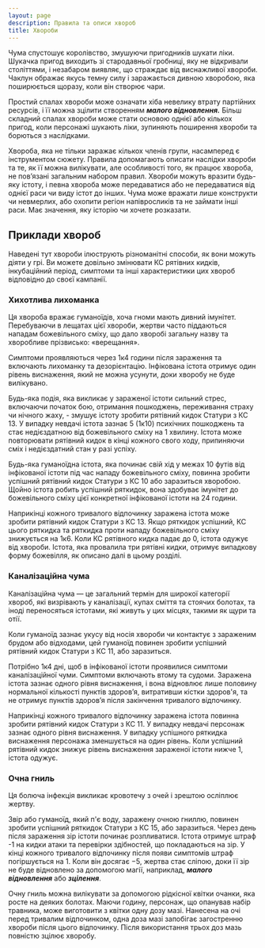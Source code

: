 ```yaml
---
layout: page
description: Правила та описи хвороб
title: Хвороби
---
```


Чума спустошує королівство, змушуючи пригодників шукати ліки. Шукачка пригод виходить зі стародавньої гробниці, яку не відкривали століттями, і незабаром виявляє, що страждає від виснажливої ​​хвороби. Чаклун ображає якусь темну силу і заражається дивною хворобою, яка поширюється щоразу, коли він створює чари.

Простий спалах хвороби може означати хіба невелику втрату партійних ресурсів, і її можна зцілити створенням **_малого відновлення._** Більш складний спалах хвороби може стати основою однієї або кількох пригод, коли персонажі шукають ліки, зупиняють поширення хвороби та борються з наслідками.

Хвороба, яка не тільки заражає кількох членів групи, насамперед є інструментом сюжету. Правила допомагають описати наслідки хвороби та те, як її можна вилікувати, але особливості того, як працює хвороба, не пов’язані загальним набором правил. Хвороби можуть вразити будь-яку істоту, і певна хвороба може передаватися або не передаватися від однієї раси чи виду істот до інших. Чума може вражати лише конструкти чи невмерлих, або охопити регіон напівросликів та не займати інші раси. Має значення, яку історію чи хочете розказати.

## Приклади хвороб
Наведені тут хвороби ілюструють різноманітні способи, як вони можуть діяти у грі. Ви можете довільно змінювати КС рятівних кидків, інкубаційний період, симптоми та інші характеристики цих хвороб відповідно до своєї кампанії.

### Хихотлива лихоманка
Ця хвороба вражає гуманоїдів, хоча гноми мають дивний імунітет. Перебуваючи в лещатах цієї хвороби, жертви часто піддаються нападам божевільного сміху, що дало хворобі загальну назву та хворобливе прізвисько: «верещання».

Симптоми проявляються через 1к4 години після зараження та включають лихоманку та дезорієнтацію. Інфікована істота отримує один рівень виснаження, який не можна усунути, доки хворобу не буде вилікувано.

Будь-яка подія, яка викликає у зараженої істоти сильний стрес, включаючи початок бою, отримання пошкоджень, переживання страху чи нічного жаху, - змушує істоту зробити рятівний кидок Статури з КС 13. У випадку невдачі істота зазнає 5 (1к10) психічних пошкоджень та стає недієздатною від божевільного сміху на 1 хвилину. Істота може повторювати рятівний кидок в кінці кожного свого ходу, припиняючи сміх і недієздатний стан у разі успіху.

Будь-яка гуманоїдна істота, яка починає свій хід у межах 10 футів від інфікованої істоти під час нападу божевільного сміху, повинна зробити успішний рятівний кидок Статури з КС 10 або заразиться хворобою. Щойно істота робить успішний ряткидок, вона здобуває імунітет до божевільного сміху цієї конкретної інфікованої істоти на 24 години.

Наприкінці кожного тривалого відпочинку заражена істота може зробити рятівний кидок Статури з КС 13. Якщо ряткидок успішний, КС цього ряткидка та ряткидка проти нападу божевільного сміху знижується на 1к6. Коли КС рятівного кидка падає до 0, істота одужує від хвороби. Істота, яка провалила три рятівні кидки, отримує випадкову форму божевілля, як описано далі в цьому розділі.

### Каналізаційна чума
Каналізаційна чума — це загальний термін для широкої категорії хвороб, які визрівають у каналізації, купах сміття та стоячих болотах, та іноді переносяться істотами, які живуть у цих місцях, такими як щури та отії.

Коли гуманоїд зазнає укусу від носія хвороби чи контактує з зараженим брудом або відходами, цей гуманоїд повинен зробити успішний рятівний кидок Статури з КС 11, або заразиться.

Потрібно 1к4 дні, щоб в інфікованої істоти проявилися симптоми каналізаційної чуми. Симптоми включають втому та судоми. Заражена істота зазнає одного рівня виснаження, і вона відновлює лише половину нормальної кількості пунктів здоров’я, витративши кістки здоров'я, та не отримує пунктів здоров’я після закінчення тривалого відпочинку.

Наприкінці кожного тривалого відпочинку заражена істота повинна зробити рятівний кидок Статури з КС 11. У випадку невдачі персонаж зазнає одного рівня виснаження. У випадку успішного ряткидка виснаження персонажа зменшується на один рівень. Коли успішний рятівний кидок знижує рівень виснаження зараженої істоти нижче 1, істота одужує.

### Очна гниль
Ця болюча інфекція викликає кровотечу з очей і зрештою осліплює жертву.

Звір або гуманоїд, який п'є воду, заражену очною гниллю, повинен зробити успішний ряткидок Статури з КС 15, або заразиться. Через день після зараження зір істоти починає розпливатися. Істота отримує штраф -1 на кидки атаки та перевірки здібностей, що покладаються на зір. У кінці кожного тривалого відпочинку після появи симптомів штраф погіршується на 1. Коли він досягає −5, жертва стає сліпою, доки її зір не буде відновлено за допомогою магії, наприклад, **_малого відновлення_** або **_зцілення_**.

Очну гниль можна вилікувати за допомогою рідкісної квітки очанки, яка росте на деяких болотах. Маючи годину, персонаж, що опанував набір травника, може виготовити з квітки одну дозу мазі. Нанесена на очі перед тривалим відпочинком, одна доза мазі запобігає загостренню хвороби після цього відпочинку. Після використання трьох доз мазь повністю зцілює хворобу.
